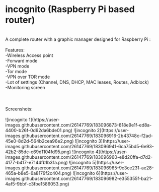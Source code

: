 # incognito (Raspberry Pi based router)<br />
<br />
A complete router with a graphic manager designed for Raspberry Pi :<br />
<br />
Features:<br />
-Wireless Access point<br />
-Forward mode<br />
-VPN mode<br />
-Tor mode<br />
-VPN over TOR mode<br />
-Lot of settings (Channel, DNS, DHCP, MAC leases, Routes, Adblock)<br />
-Monitoring screen<br />
<br />
<br />
<br />
Screenshots:<br />
<br />
![incognito 1](https://user-images.githubusercontent.com/26147769/183096873-818e9e1f-ed8a-4400-b26f-0d62da6bde01.png)
![incognito 2](https://user-images.githubusercontent.com/26147769/183096916-2b43748c-f2ad-45e0-8d2d-564b2cea96e2.png)
![incognito 3](https://user-images.githubusercontent.com/26147769/183096941-6ca75bd5-6e93-42b2-85dc-c69d1104fd95.png)
![incognito 4](https://user-images.githubusercontent.com/26147769/183096960-e8d20ffa-d7d2-4177-b417-e7144fb1b31a.png)
![incognito 5](https://user-images.githubusercontent.com/26147769/183096965-9c3ce231-ae28-465a-b8e5-6a8179f2c404.png)
![incognito 6](https://user-images.githubusercontent.com/26147769/183096982-e355355f-ba21-4af5-9bbf-c3fbe1586053.png)
